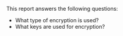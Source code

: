 This report answers the following questions:

- What type of encryption is used?
- What keys are used for encryption?
